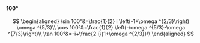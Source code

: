 #### 100°

$$
\begin{aligned}
\sin 100°&=\frac{1}{2} i \left(-1+\omega ^{2/3}\right) \omega ^{5/3}\\
\cos 100°&=\frac{1}{2} \left(-\omega ^{5/3}-\omega ^{7/3}\right)\\
\tan 100°&=-i+\frac{2 i}{1+\omega ^{2/3}}\\
\end{aligned}
$$

